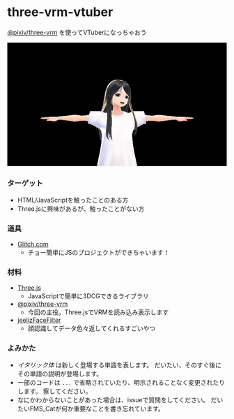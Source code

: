 # three-vrm-vtuber

[@pixiv/three-vrm](https://github.com/pixiv/three-vrm/) を使ってVTuberになっちゃおう

![capture](step4/readme-images/capture.png)

### ターゲット

- HTML/JavaScriptを触ったことのある方
- Three.jsに興味があるが、触ったことがない方

### 道具

- [Glitch.com](https://glitch.com/)
  - チョー簡単にJSのプロジェクトができちゃいます！

### 材料

- [Three.js](https://github.com/mrdoob/three.js/)
  - JavaScriptで簡単に3DCGできるライブラリ
- [@pixiv/three-vrm](https://github.com/pixiv/three-vrm/)
  - 今回の主役。Three.jsでVRMを読み込み表示します
- [jeelizFaceFilter](https://github.com/jeeliz/jeelizFaceFilter/)
  - 顔認識してデータ色々返してくれるすごいやつ

### よみかた

- *イタリック体* は新しく登場する単語を表します。
  だいたい、そのすぐ後にその単語の説明が登場します。
- 一部のコードは `...` で省略されていたり、明示されることなく変更されたりします。
  察してください。
- なにかわからないことがあった場合は、issueで質問をしてください。
  だいたいFMS_Catが何か重要なことを書き忘れています。

